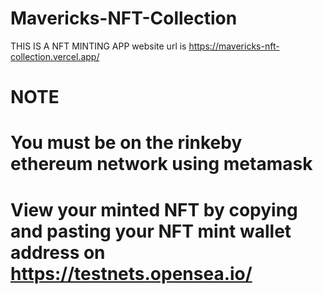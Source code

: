 # Mavericks-NFT-Collection
THIS IS A NFT MINTING APP
website url is https://mavericks-nft-collection.vercel.app/

# NOTE
# You must be on the rinkeby ethereum network using metamask
# View your minted NFT by copying and pasting your NFT mint wallet address on https://testnets.opensea.io/  
